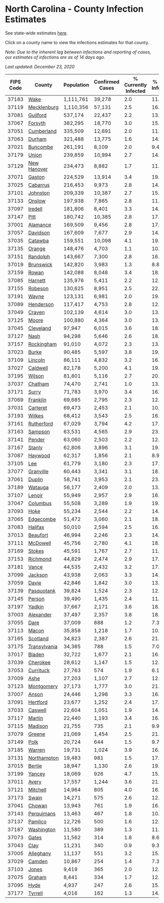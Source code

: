 # North Carolina - County Infection Estimates

See state-wide estimates [here](/infections/us-nc).

Click on a county name to view the infections estimates for that county.

*Note: Due to the inherent lag between infections and reporting of cases, our estimates of infections are as of 14 days ago.*

*Last updated: December 23, 2020*

|   FIPS Code |                       County |   Population |   Confirmed Cases |   % Currently Infected |   % Total Infected |
|-------------|------------------------------|--------------|-------------------|------------------------|--------------------|
|       37183 |                 [Wake](wake) |    1,111,761 |            39,278 |                    2.0 |               11.2 |
|       37119 |   [Mecklenburg](mecklenburg) |    1,110,356 |            57,131 |                    2.5 |               16.9 |
|       37081 |         [Guilford](guilford) |      537,174 |            22,437 |                    2.2 |               13.1 |
|       37067 |           [Forsyth](forsyth) |      382,295 |            18,770 |                    3.0 |               15.4 |
|       37051 |     [Cumberland](cumberland) |      335,509 |            12,691 |                    2.0 |               11.8 |
|       37063 |             [Durham](durham) |      321,488 |            13,775 |                    1.6 |               14.7 |
|       37021 |         [Buncombe](buncombe) |      261,191 |             8,109 |                    2.0 |                9.4 |
|       37179 |               [Union](union) |      239,859 |            10,994 |                    2.7 |               14.4 |
|       37129 |   [New Hanover](new-hanover) |      234,473 |             8,882 |                    1.7 |               11.9 |
|       37071 |             [Gaston](gaston) |      224,529 |            13,914 |                    3.4 |               19.0 |
|       37025 |         [Cabarrus](cabarrus) |      216,453 |             9,973 |                    2.8 |               14.4 |
|       37101 |         [Johnston](johnston) |      209,339 |            10,387 |                    2.7 |               15.7 |
|       37133 |             [Onslow](onslow) |      197,938 |             7,865 |                    2.8 |               11.9 |
|       37097 |           [Iredell](iredell) |      181,806 |             8,401 |                    3.3 |               14.2 |
|       37147 |                 [Pitt](pitt) |      180,742 |            10,385 |                    2.8 |               17.8 |
|       37001 |         [Alamance](alamance) |      169,509 |             9,456 |                    2.8 |               17.5 |
|       37057 |         [Davidson](davidson) |      167,609 |             7,677 |                    2.9 |               14.2 |
|       37035 |           [Catawba](catawba) |      159,551 |            10,098 |                    4.1 |               19.1 |
|       37135 |             [Orange](orange) |      148,476 |             4,703 |                    1.1 |               10.6 |
|       37151 |         [Randolph](randolph) |      143,667 |             7,300 |                    2.8 |               16.3 |
|       37019 |       [Brunswick](brunswick) |      142,820 |             3,983 |                    1.3 |                8.8 |
|       37159 |               [Rowan](rowan) |      142,088 |             8,048 |                    3.4 |               18.1 |
|       37085 |           [Harnett](harnett) |      135,976 |             5,411 |                    2.2 |               12.6 |
|       37155 |           [Robeson](robeson) |      130,625 |             8,951 |                    2.5 |               22.1 |
|       37191 |               [Wayne](wayne) |      123,131 |             6,981 |                    2.0 |               19.6 |
|       37089 |       [Henderson](henderson) |      117,417 |             4,753 |                    2.8 |               12.7 |
|       37049 |             [Craven](craven) |      102,139 |             4,614 |                    3.0 |               13.6 |
|       37125 |               [Moore](moore) |      100,880 |             4,364 |                    3.0 |               13.5 |
|       37045 |       [Cleveland](cleveland) |       97,947 |             6,015 |                    3.6 |               18.4 |
|       37127 |                 [Nash](nash) |       94,298 |             5,646 |                    2.6 |               18.5 |
|       37157 |     [Rockingham](rockingham) |       91,010 |             4,072 |                    2.3 |               13.5 |
|       37023 |               [Burke](burke) |       90,485 |             5,597 |                    3.8 |               19.7 |
|       37109 |           [Lincoln](lincoln) |       86,111 |             4,832 |                    3.2 |               16.9 |
|       37027 |         [Caldwell](caldwell) |       82,178 |             5,200 |                    4.1 |               19.0 |
|       37195 |             [Wilson](wilson) |       81,801 |             5,116 |                    2.7 |               20.1 |
|       37037 |           [Chatham](chatham) |       74,470 |             2,741 |                    1.0 |               13.4 |
|       37171 |               [Surry](surry) |       71,783 |             3,970 |                    3.4 |               16.9 |
|       37069 |         [Franklin](franklin) |       69,685 |             2,795 |                    2.3 |               12.8 |
|       37031 |         [Carteret](carteret) |       69,473 |             2,453 |                    2.1 |               10.6 |
|       37193 |             [Wilkes](wilkes) |       68,412 |             3,543 |                    2.5 |               16.5 |
|       37161 |     [Rutherford](rutherford) |       67,029 |             3,794 |                    4.2 |               17.3 |
|       37163 |           [Sampson](sampson) |       63,531 |             4,565 |                    2.9 |               23.5 |
|       37141 |             [Pender](pender) |       63,060 |             2,503 |                    2.2 |               12.3 |
|       37167 |             [Stanly](stanly) |       62,806 |             3,896 |                    3.1 |               19.4 |
|       37087 |           [Haywood](haywood) |       62,317 |             1,856 |                    2.1 |                8.9 |
|       37105 |                   [Lee](lee) |       61,779 |             3,180 |                    2.3 |               17.2 |
|       37077 |       [Granville](granville) |       60,443 |             3,341 |                    3.1 |               18.5 |
|       37061 |             [Duplin](duplin) |       58,741 |             3,953 |                    2.1 |               23.6 |
|       37189 |           [Watauga](watauga) |       56,177 |             2,409 |                    2.0 |               13.1 |
|       37107 |             [Lenoir](lenoir) |       55,949 |             2,957 |                    2.9 |               16.5 |
|       37047 |         [Columbus](columbus) |       55,508 |             3,289 |                    1.9 |               19.1 |
|       37093 |                 [Hoke](hoke) |       55,234 |             2,544 |                    2.2 |               14.8 |
|       37065 |       [Edgecombe](edgecombe) |       51,472 |             3,060 |                    2.1 |               18.9 |
|       37083 |           [Halifax](halifax) |       50,010 |             2,594 |                    2.5 |               16.4 |
|       37013 |         [Beaufort](beaufort) |       46,994 |             2,246 |                    2.3 |               14.5 |
|       37111 |         [McDowell](mcdowell) |       45,756 |             2,780 |                    4.1 |               18.5 |
|       37169 |             [Stokes](stokes) |       45,591 |             1,767 |                    2.7 |               11.5 |
|       37153 |         [Richmond](richmond) |       44,829 |             2,474 |                    2.9 |               17.3 |
|       37181 |               [Vance](vance) |       44,535 |             2,432 |                    3.2 |               17.9 |
|       37099 |           [Jackson](jackson) |       43,938 |             2,063 |                    3.3 |               14.1 |
|       37059 |               [Davie](davie) |       42,846 |             1,842 |                    3.0 |               13.3 |
|       37139 |     [Pasquotank](pasquotank) |       39,824 |             1,524 |                    2.3 |               12.1 |
|       37145 |             [Person](person) |       39,490 |             1,435 |                    2.4 |               11.0 |
|       37197 |             [Yadkin](yadkin) |       37,667 |             2,171 |                    3.6 |               18.1 |
|       37003 |       [Alexander](alexander) |       37,497 |             2,357 |                    3.8 |               18.3 |
|       37055 |                 [Dare](dare) |       37,009 |               888 |                    1.2 |                7.3 |
|       37113 |               [Macon](macon) |       35,858 |             1,218 |                    1.7 |               10.9 |
|       37165 |         [Scotland](scotland) |       34,823 |             2,387 |                    2.6 |               21.3 |
|       37175 | [Transylvania](transylvania) |       34,385 |               788 |                    1.5 |                7.0 |
|       37017 |             [Bladen](bladen) |       32,722 |             1,677 |                    2.1 |               16.7 |
|       37039 |         [Cherokee](cherokee) |       28,612 |             1,147 |                    1.5 |               12.7 |
|       37053 |       [Currituck](currituck) |       27,763 |               574 |                    1.9 |                6.1 |
|       37009 |                 [Ashe](ashe) |       27,203 |             1,107 |                    2.7 |               12.2 |
|       37123 |     [Montgomery](montgomery) |       27,173 |             1,777 |                    3.0 |               21.3 |
|       37007 |               [Anson](anson) |       24,446 |             1,298 |                    3.3 |               16.7 |
|       37091 |         [Hertford](hertford) |       23,677 |             1,252 |                    2.4 |               17.1 |
|       37033 |           [Caswell](caswell) |       22,604 |             1,051 |                    1.9 |               14.5 |
|       37117 |             [Martin](martin) |       22,440 |             1,193 |                    3.4 |               16.5 |
|       37115 |           [Madison](madison) |       21,755 |               735 |                    2.1 |                9.9 |
|       37079 |             [Greene](greene) |       21,069 |             1,454 |                    2.5 |               21.8 |
|       37149 |                 [Polk](polk) |       20,724 |               644 |                    1.5 |                9.7 |
|       37185 |             [Warren](warren) |       19,731 |             1,024 |                    3.9 |               16.6 |
|       37131 |   [Northampton](northampton) |       19,483 |               981 |                    1.5 |               17.2 |
|       37015 |             [Bertie](bertie) |       18,947 |             1,130 |                    2.6 |               19.4 |
|       37199 |             [Yancey](yancey) |       18,069 |               926 |                    4.7 |               15.6 |
|       37011 |               [Avery](avery) |       17,557 |             1,244 |                    3.6 |               21.3 |
|       37121 |         [Mitchell](mitchell) |       14,964 |               805 |                    4.0 |               16.0 |
|       37173 |               [Swain](swain) |       14,271 |               575 |                    2.6 |               12.1 |
|       37041 |             [Chowan](chowan) |       13,943 |               761 |                    1.9 |               16.9 |
|       37143 |     [Perquimans](perquimans) |       13,463 |               467 |                    1.8 |               10.6 |
|       37137 |           [Pamlico](pamlico) |       12,726 |               500 |                    1.6 |               12.2 |
|       37187 |     [Washington](washington) |       11,580 |               389 |                    1.3 |               11.2 |
|       37073 |               [Gates](gates) |       11,562 |               314 |                    1.8 |                8.6 |
|       37043 |                 [Clay](clay) |       11,231 |               340 |                    0.9 |                9.3 |
|       37005 |       [Alleghany](alleghany) |       11,137 |               551 |                    3.2 |               15.3 |
|       37029 |             [Camden](camden) |       10,867 |               254 |                    1.4 |                7.3 |
|       37103 |               [Jones](jones) |        9,419 |               365 |                    2.0 |               12.3 |
|       37075 |             [Graham](graham) |        8,441 |               334 |                    1.7 |               12.0 |
|       37095 |                 [Hyde](hyde) |        4,937 |               247 |                    2.6 |               15.0 |
|       37177 |           [Tyrrell](tyrrell) |        4,016 |               162 |                    1.3 |               14.0 |